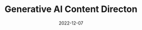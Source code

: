 ---
layout: post
title: Generative AI Content Directon
date: 2022-12-07
categories: livestream
root: /work/
description: Guidelines, best practices and creative directon
redirect: https://www.behance.net/videos/d5886b09-7fa7-4c0e-8a27-0d4b9451884a/Submitting-and-selling-generative-AI-images-on-Adobe-Stock-with-Mat-Hayward-and-Shea-Molloy-EN
---
